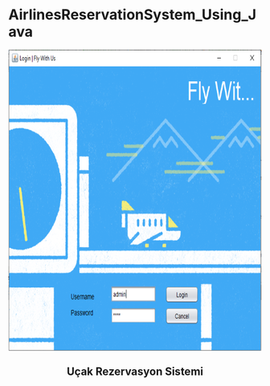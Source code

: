 # AirlinesReservationSystem_Using_Java
<p align="center">
 <img width="800px" height="600px" src="https://github.com/Vizvawebsolutions/AirlinesReservationSystem_Using_Java/blob/master/images/airline%20snap1.PNG" align="center" alt="GitHub Readme" />
 <h2 align="center">Uçak Rezervasyon Sistemi</h2>
</p>
